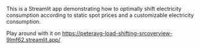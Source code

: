 This is a Streamlit app demonstrating how to optimally shift electricity consumption according to static spot prices and a customizable electricity consumption.

Play around with it on https://peteravg-load-shifting-srcoverview-9lmf62.streamlit.app/ 
